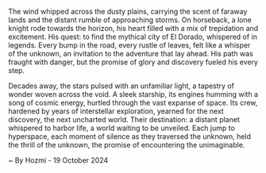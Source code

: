 
The wind whipped across the dusty plains, carrying the scent of faraway lands and the distant rumble of approaching storms.  On horseback, a lone knight rode towards the horizon, his heart filled with a mix of trepidation and excitement. His quest: to find the mythical city of El Dorado, whispered of in legends. Every bump in the road, every rustle of leaves, felt like a whisper of the unknown, an invitation to the adventure that lay ahead. His path was fraught with danger, but the promise of glory and discovery fueled his every step.

Decades away, the stars pulsed with an unfamiliar light, a tapestry of wonder woven across the void. A sleek starship, its engines humming with a song of cosmic energy, hurtled through the vast expanse of space. Its crew, hardened by years of interstellar exploration, yearned for the next discovery, the next uncharted world.  Their destination: a distant planet whispered to harbor life, a world waiting to be unveiled. Each jump to hyperspace, each moment of silence as they traversed the unknown, held the thrill of the unknown, the promise of encountering the unimaginable. 

~ By Hozmi - 19 October 2024
